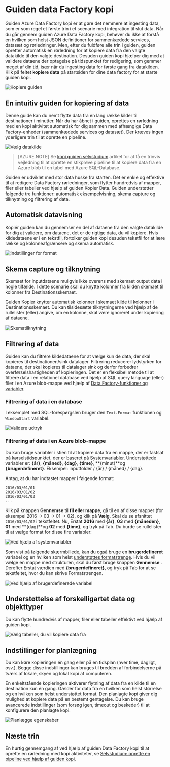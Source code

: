 <properties
    pageTitle="Guiden data Factory kopi | Microsoft Azure"
    description="Få mere at vide om, hvordan du bruger guiden kopi Factory til at kopiere data fra understøttede datakilder til dræn."
    services="data-factory"
    documentationCenter=""
    authors="spelluru"
    manager="jhubbard"
    editor="monicar"/>

<tags
    ms.service="data-factory"
    ms.workload="data-services"
    ms.tgt_pltfrm="na"
    ms.devlang="na"
    ms.topic="article"
    ms.date="09/29/2016"
    ms.author="spelluru"/>

# <a name="data-factory-copy-wizard"></a>Guiden data Factory kopi
Guiden Azure Data Factory kopi er at gøre det nemmere at ingesting data, som er som regel et første trin i et scenarie med integration til slut data. Når du går gennem guiden Azure Data Factory kopi, behøver du ikke at forstå en hvilken som helst JSON definitioner for sammenkædede services, datasæt og rørledninger. Men, efter du fuldføre alle trin i guiden, guiden opretter automatisk en rørledning for at kopiere data fra den valgte datakilde til den valgte destination. Desuden guiden kopi hjælper dig med at validere dataene der optagelse på tidspunktet for redigering, som gemmer meget af din tid, især når du ingesting data for første gang fra datakilden. Klik på feltet **kopiere data** på startsiden for dine data factory for at starte guiden kopi.

![Kopiere guiden](./media/data-factory-copy-wizard/copy-data-wizard.png)


## <a name="an-intuitive-wizard-for-copying-data"></a>En intuitiv guiden for kopiering af data
Denne guide kan du nemt flytte data fra en lang række kilder til destinationer i minutter. Når du har åbnet i guiden, oprettes en rørledning med en kopi aktivitet automatisk for dig sammen med afhængige Data Factory-enheder (sammenkædede services og datasæt). Der kræves ingen yderligere trin til at oprette en pipeline.   

![Vælg datakilde](./media/data-factory-copy-wizard/select-data-source-page.png)

> [AZURE.NOTE] Se [kopi guiden selvstudium](data-factory-copy-data-wizard-tutorial.md) artikel for at få en trinvis vejledning til at oprette en stikprøve pipeline til at kopiere data fra en Azure blob til en tabel med Azure SQL-Database. 

Guiden er udviklet med stor data huske fra starten. Det er enkle og effektive til at redigere Data Factory rørledninger, som flytter hundredvis af mapper, filer eller tabeller ved hjælp af guiden Kopier Data. Guiden understøtter følgende tre funktioner: automatisk eksempelvisning, skema capture og tilknytning og filtrering af data. 

## <a name="automatic-data-preview"></a>Automatisk datavisning 
Kopiér guiden kan du gennemser en del af dataene fra den valgte datakilde for dig at validere, om dataene, det er de rigtige data, du vil kopiere. Hvis kildedataene er i en tekstfil, fortolker guiden kopi desuden tekstfil for at lære række og kolonneafgrænsere og skema automatisk. 

![Indstillinger for format](./media/data-factory-copy-wizard/file-format-settings.png)

## <a name="schema-capture-and-mapping"></a>Skema capture og tilknytning 
Skemaet for inputdataene muligvis ikke overens med skemaet output data i nogle tilfælde. I dette scenarie skal du knytte kolonner fra kilden skemaet til kolonner fra Destinationsskemaet. 

Guiden Kopier knytter automatisk kolonner i skemaet kilde til kolonner i Destinationsskemaet. Du kan tilsidesætte tilknytningerne ved hjælp af de rullelister (eller) angive, om en kolonne, skal være ignoreret under kopiering af dataene.   

![Skematilknytning](./media/data-factory-copy-wizard/schema-mapping.png)

## <a name="filtering-data"></a>Filtrering af data  
Guiden kan du filtrere kildedataene for at vælge kun de data, der skal kopieres til destinationen/sink datalager. Filtrering reducerer lydstyrken for dataene, der skal kopieres til datalager sink og derfor forbedrer overførselshastigheden af kopieringen. Det er en fleksibel metode til at filtrere data i en relationel database ved hjælp af SQL query language (eller) filer i en Azure blob-mappe ved hjælp af [Data Factory-funktioner og variabler](data-factory-functions-variables.md).   

### <a name="filtering-of-data-in-a-database"></a>Filtrering af data i en database  
I eksemplet med SQL-forespørgslen bruger den `Text.Format` funktionen og `WindowStart` variabel. 

![Validere udtryk](./media/data-factory-copy-wizard/validate-expressions.png)

### <a name="filtering-of-data-in-an-azure-blob-folder"></a>Filtrering af data i en Azure blob-mappe
Du kan bruge variabler i stien til at kopiere data fra en mappe, der er fastsat på kørselstidspunktet, der er baseret på [Systemvariabler](data-factory-functions-variables.md#data-factory-system-variables). Understøttede variabler er: **{år}**, **{måned}**, **{dag}**, **{time}**, **{minut}**og **{brugerdefineret}**. Eksempel: inputfolder / {år} / {måned} / {dag}.

Antag, at du har indtastet mapper i følgende format:

    2016/03/01/01
    2016/03/01/02
    2016/03/01/03
    ...

Klik på knappen **Gennemse** til **fil eller mappe**, gå til en af disse mapper (for eksempel 2016 -> 03 -> 01 -> 02), og klik på **Vælg**. Skal du se afsnittet `2016/03/01/02` i tekstfeltet. Nu, Erstat **2016** med **{år}**, **03** med **{måneden}**, **01** med **{dag}**og **02** med **{time}**, og tryk på Tab. Du burde se rullelister til at vælge format for disse fire variabler:

![Ved hjælp af systemvariabler](./media/data-factory-copy-wizard/blob-standard-variables-in-folder-path.png)   

Som vist på følgende skærmbillede, kan du også bruge en **brugerdefineret** variabel og en hvilken som helst [understøttes formatstrenge](https://msdn.microsoft.com/library/8kb3ddd4.aspx). Hvis du vil vælge en mappe med strukturen, skal du først bruge knappen **Gennemse** . Derefter Erstat værdien med **{brugerdefineret}**, og tryk på Tab for at se tekstfeltet, hvor du kan skrive Formatstrengen.     

![Ved hjælp af brugerdefinerede variabel](./media/data-factory-copy-wizard/blob-custom-variables-in-folder-path.png)


## <a name="support-for-diverse-data-and-object-types"></a>Understøttelse af forskelligartet data og objekttyper
Du kan flytte hundredvis af mapper, filer eller tabeller effektivt ved hjælp af guiden kopi.

![Vælg tabeller, du vil kopiere data fra](./media/data-factory-copy-wizard/select-tables-to-copy-data.png)

## <a name="scheduling-options"></a>Indstillinger for planlægning
Du kan køre kopieringen én gang eller på en tidsplan (hver time, dagligt, osv.). Begge disse indstillinger kan bruges til bredden af forbindelserne på tværs af lokale, skyen og lokal kopi af computeren.

En enkeltstående kopieringen aktiverer flytning af data fra en kilde til en destination kun én gang. Gælder for data fra en hvilken som helst størrelse og en hvilken som helst understøttet format. Den planlagte kopi giver dig mulighed at kopiere data på en bestemt gentagelse. Du kan bruge avancerede indstillinger (som forsøg igen, timeout og beskeder) til at konfigurere den planlagte kopi.

![Planlægge egenskaber](./media/data-factory-copy-wizard/scheduling-properties.png)


## <a name="next-steps"></a>Næste trin
En hurtig gennemgang af ved hjælp af guiden Data Factory kopi til at oprette en rørledning med kopi aktiviteter, se [Selvstudium: oprette en pipeline ved hjælp af guiden kopi](data-factory-copy-data-wizard-tutorial.md).
